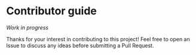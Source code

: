 # Contributor guide

*Work in progress*

Thanks for your interest in contributing to this project! Feel free to open an Issue to discuss any ideas before submitting a Pull Request. 